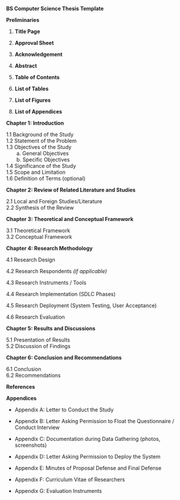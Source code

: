 **BS Computer Science Thesis Template**

**Preliminaries**

1.  **Title Page**

2.  **Approval Sheet**

3.  **Acknowledgement**

4.  **Abstract**

5.  **Table of Contents**

6.  **List of Tables**

7.  **List of Figures**

8.  **List of Appendices**

**Chapter 1: Introduction**

1.1 Background of the Study  
1.2 Statement of the Problem  
1.3 Objectives of the Study  
  a. General Objectives  
  b. Specific Objectives  
1.4 Significance of the Study  
1.5 Scope and Limitation  
1.6 Definition of Terms (optional)

**Chapter 2: Review of Related Literature and Studies**

2.1 Local and Foreign Studies/Literature  
2.2 Synthesis of the Review

**Chapter 3: Theoretical and Conceptual Framework**

3.1 Theoretical Framework  
3.2 Conceptual Framework

**Chapter 4: Research Methodology**

4.1 Research Design

4.2 Research Respondents _(if applicable)_

4.3 Research Instruments / Tools

4.4 Research Implementation (SDLC Phases)

4.5 Research Deployment (System Testing, User Acceptance)

4.6 Research Evaluation

**Chapter 5: Results and Discussions**

5.1 Presentation of Results  
5.2 Discussion of Findings

**Chapter 6: Conclusion and Recommendations**

6.1 Conclusion  
6.2 Recommendations

**References**

**Appendices**

- Appendix A: Letter to Conduct the Study

- Appendix B: Letter Asking Permission to Float the Questionnaire / Conduct Interview

- Appendix C: Documentation during Data Gathering (photos, screenshots)

- Appendix D: Letter Asking Permission to Deploy the System

- Appendix E: Minutes of Proposal Defense and Final Defense

- Appendix F: Curriculum Vitae of Researchers

- Appendix G: Evaluation Instruments
